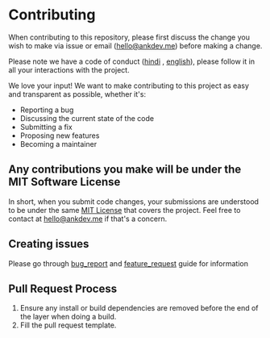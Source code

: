 # Contributing

When contributing to this repository, please first discuss the change you wish to make via issue or
email (hello@ankdev.me) before making a change.

Please note we have a code of
conduct ([hindi](https://github.com/ankitskvmdam/clean-jsdoc-theme/blob/master/CODE_OF_CONDUCT_HINDI.md)
, [english](https://github.com/ankitskvmdam/clean-jsdoc-theme/blob/master/CODE_OF_CONDUCT.md)), please follow it in all
your interactions with the project.

We love your input! We want to make contributing to this project as easy and transparent as possible, whether it's:

- Reporting a bug
- Discussing the current state of the code
- Submitting a fix
- Proposing new features
- Becoming a maintainer

## Any contributions you make will be under the MIT Software License

In short, when you submit code changes, your submissions are understood to be under the
same [MIT License](http://choosealicense.com/licenses/mit/) that covers the project. Feel free to contact at
hello@ankdev.me if that's a concern.

## Creating issues

Please go
through [bug_report](https://github.com/ankitskvmdam/clean-jsdoc-theme/blob/master/.github/ISSUE_TEMPLATE/bug_report.md)
and [feature_request](https://github.com/ankitskvmdam/clean-jsdoc-theme/blob/master/.github/ISSUE_TEMPLATE/feature_request.md)
guide for information

## Pull Request Process

1. Ensure any install or build dependencies are removed before the end of the layer when doing a
   build.
2. Fill the pull request template.